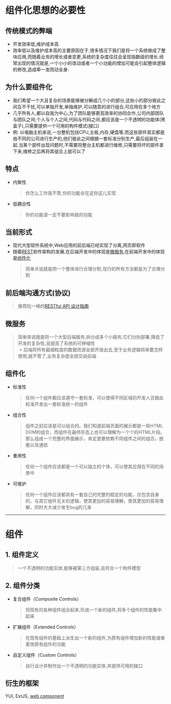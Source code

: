 # 组件化思想的必要性

## 传统模式的弊端
* 开发效率低,维护成本高
* 效率低以及维护成本高的主要原因在于,很多情况下我们是将一个系统做成了整块应用,而随着业务的增长或者变更,系统的复杂度往往会呈现指数级的增长.经常出现的情况就是,一个小小的改动或者一个小功能的增加可能会引起整体逻辑的修改,造成牵一发而动全身.
## 为什么要组件化
* 我们希望一个大且复杂的场景能够被分解成几个小的部分,这些小的部分彼此之间互不干扰,可以单独开发,单独维护,可以随意的进行组合,可应用在多个地方
* 几乎所有人,都以自我为中心,为了团队能够更高效率的协同合作,公司内部团队与团队之间,个人与个人之间,代码与代码之间,都应该是一个不透明的功能体(黑盒子),只需要提供一个可用的构件模式(接口)
* 例: 以电脑主机来说,一台整机包括CPU,主板,内存,硬盘等,而这些部件其实都是由不同的公司进行生产的,他们彼此之间根据一套标准分别生产,最后组装在一起.当某个部件出现问题时,不需要将整台主机都进行维修,只需要将坏的部件拿下来,维修之后再将其组合上就可以了
## 特点
* 内聚性
  > 你怎么工作我不管,你的功能全在这你这儿实现
* 低耦合性
  > 你的功能请一定不要影响我的功能
## 当前形式
* 现代大型软件系统中,Web应用的前后端已经实现了分离,网页即软件
* 随着[REST](http://www.ruanyifeng.com/blog/2014/05/restful_api.html)软件架构的发展,在后端开发中的体现是[微服务](#),在前端开发中的体现是[组件化](#)
  > 简单点说就是把一个整体进行合理分割,现行的所有方法都是为了合理分割
## 前后端沟通方式(协议)
  > 推荐阮一峰的[RESTful API 设计指南](http://www.ruanyifeng.com/blog/2014/05/restful_api.html)
## 微服务
  > 简单来说就是将一个大型后端服务,拆分成多个小服务,它们分别部署,降低了开发的复杂性,且提高了系统的可伸缩性    
  > 后端将所有最细粒度的数据资源全部开放出去,至于业务逻辑将来要怎样使用,就不管了,业务复杂度全部交由前端
## 组件化
* 标准性
  > 任何一个组件都应该遵守一套标准，可以使得不同区域的开发人员据此标准开发出一套标准统一的组件
* 组合性
  > 组件之前应该是可以组合的。我们知道前端页面的展示都是一些HTML DOM的组合，而组件在最终形态上也可以理解为一个个的HTML片段。那么组成一个完整的界面展示，肯定是要依赖不同组件之间的组合，嵌套以及通信
* 重用性
  > 任何一个组件应该都是一个可以独立的个体，可以使其应用在不同的场景中
* 可维护
  > 任何一个组件应该都具有一套自己的完整的稳定的功能，仅包含自身的，与其它组件无关的逻辑，使其更加的容易理解，使其更加的容易理解，同时大大减少发生bug的几率
____________________________________________________________
# 组件
## 1. 组件定义
> 一个不透明的功能实体,能够被第三方组装,且符合一个构件模型
## 2. 组件分类
* 复合组件（Composite Controls）
  > 将现有的各种组件组合起来,形成一个新的组件,将多个组件的性能集中起来
* 扩展组件（Extended Controls）
  > 在现有组件的基础上派生出一个新的组件,为原有组件增加新的性能或者更改原有组件的功能
* 自定义组件（Custom Controls）
  > 自行设计并制作出一个不透明的功能实体,并提供可用的接口
## 衍生的框架
YUI, ExtJS, [web component](https://github.com/nqey/study-note/blob/master/notes/webComponent.md#web-component)

